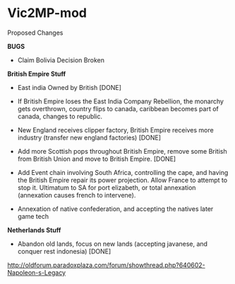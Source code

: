 # Vic2MP-mod

Proposed Changes

**BUGS**

- Claim Bolivia Decision Broken

**British Empire Stuff**

- East india Owned by British [DONE]

- If British Empire loses the East India Company Rebellion, the monarchy gets overthrown, country flips to canada, caribbean becomes part of canada, changes to republic.

- New England receives clipper factory, British Empire receives more industry (transfer new england factories) [DONE]

- Add more Scottish pops throughout British Empire, remove some British from British Union and move to British Empire. [DONE]

- Add Event chain involving South Africa, controlling the cape, and having the British Empire repair its power projection. Allow France to attempt to stop it. Ultimatum to SA for port elizabeth, or total annexation (annexation causes french to intervene).

- Annexation of native confederation, and accepting the natives later game tech

**Netherlands Stuff**

- Abandon old lands, focus on new lands (accepting javanese, and conquer rest indonesia) [DONE]



http://oldforum.paradoxplaza.com/forum/showthread.php?640602-Napoleon-s-Legacy
